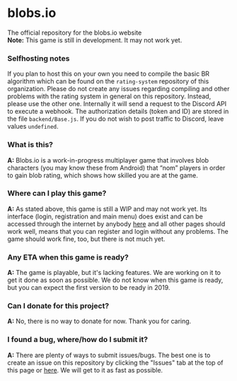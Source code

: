 # blobs.io
The official repository for the blobs.io website<br/>
**Note:** This game is still in development. It may not work yet. <br />
### Selfhosting notes
If you plan to host this on your own you need to compile the basic BR algorithm which can be found on the `rating-system` repository of this organization. Please do not create any issues regarding compiling and other problems with the rating system in general on this repository. Instead, please use the other one.
Internally it will send a request to the Discord API to execute a webhook. The authorization details (token and ID) are stored in the file `backend/Base.js`. If you do not wish to post traffic to Discord, leave values `undefined`.

### What is this?
__A:__ Blobs.io is a work-in-progress multiplayer game that involves blob characters (you may know these from Android) that “nom” players in order to gain blob rating, which shows how skilled you are at the game.

### Where can I play this game?
__A:__ As stated above, this game is still a WIP and may not work yet. Its interface (login, registration and main menu) does exist and can be accessed through the internet by anybody [here](https://blobs-io.glitch.me) and all other pages should work well, means that you can register and login without any problems. The game should work fine, too, but there is not much yet.

### Any ETA when this game is ready?
__A:__ The game is playable, but it's lacking features. We are working on it to get it done as soon as possible. We do not know when this game is ready, but you can expect the first version to be ready in 2019.

### Can I donate for this project?
__A:__ No, there is no way to donate for now. Thank you for caring.

### I found a bug, where/how do I submit it?
__A:__ There are plenty of ways to submit issues/bugs. The best one is to create an issue on this repository by clicking the "Issues" tab at the top of this page or [here](https://github.com/blobs-io/blobs.io/issues/new). We will get to it as fast as possible. 
